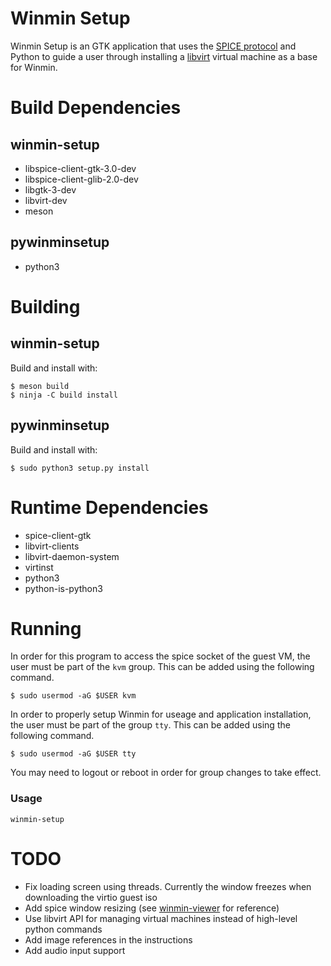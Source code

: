 # Winmin Setup

Winmin Setup is an GTK application that uses the [SPICE protocol](https://www.spice-space.org/) and Python to guide a user through installing a [libvirt](https://libvirt.org/) virtual machine as a base for Winmin.

# Build Dependencies
## winmin-setup
- libspice-client-gtk-3.0-dev
- libspice-client-glib-2.0-dev
- libgtk-3-dev
- libvirt-dev
- meson
## pywinminsetup
- python3

# Building
## winmin-setup
Build and install with:

```
$ meson build
$ ninja -C build install
```
## pywinminsetup
Build and install with:
```
$ sudo python3 setup.py install
```

# Runtime Dependencies

- spice-client-gtk
- libvirt-clients
- libvirt-daemon-system
- virtinst
- python3
- python-is-python3

# Running

In order for this program to access the spice socket of the guest VM, the user must be part of the `kvm` group. This can be added using the following command.
```
$ sudo usermod -aG $USER kvm
```
In order to properly setup Winmin for useage and application installation, the user must be part of the group `tty`. This can be added using the following command.
```
$ sudo usermod -aG $USER tty
```

You may need to logout or reboot in order for group changes to take effect.

### Usage
```
winmin-setup
```
# TODO
- Fix loading screen using threads. Currently the window freezes when downloading the virtio guest iso 
- Add spice window resizing (see [winmin-viewer](https://github.com/vlinkz/winmin-viewer) for reference)
- Use libvirt API for managing virtual machines instead of high-level python commands
- Add image references in the instructions
- Add audio input support